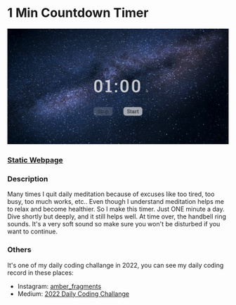 # 1 Min Countdown Timer

![image](https://github.com/Kate-Chu/1_min_countdown_timer/blob/main/intro%20gif.gif)
<h3><a href="http://127.0.0.1:5500/04_Countdown-Timer/index.html">Static Webpage</a></h3>

<h3>Description</h3>
<p>Many times I quit daily meditation because of excuses like too tired, too busy, too much works, etc.. Even though I understand meditation helps me to relax and become healthier. So I make this timer. Just ONE minute a day. Dive shortly but deeply, and it still helps well. At time over, the handbell ring sounds. It's a very soft sound so make sure you won't be disturbed if you want to continue.</p>

<h3>Others</h3>
<p>It's one of my daily coding challange in 2022, you can see my daily coding record in these places: </p>
<ul>
  <li>Instagram: <a href="https://www.instagram.com/amber_fragments/">amber_fragments</a></li>
  <li>Medium: <a href="https://medium.com/@amber.fragments/2022-daily-coding-challenge-35f753e9ea2c">2022 Daily Coding Challange</a></li>
</ul>
